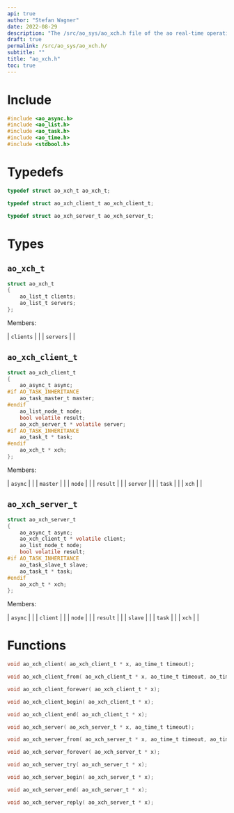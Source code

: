```yaml
---
api: true
author: "Stefan Wagner"
date: 2022-08-29
description: "The /src/ao_sys/ao_xch.h file of the ao real-time operating system."
draft: true
permalink: /src/ao_sys/ao_xch.h/
subtitle: ""
title: "ao_xch.h"
toc: true
---
```


# Include

```c
#include <ao_async.h>
#include <ao_list.h>
#include <ao_task.h>
#include <ao_time.h>
#include <stdbool.h>
```

# Typedefs

```c
typedef struct ao_xch_t ao_xch_t;
```

```c
typedef struct ao_xch_client_t ao_xch_client_t;
```

```c
typedef struct ao_xch_server_t ao_xch_server_t;
```

# Types

## `ao_xch_t`

```c
struct ao_xch_t
{
    ao_list_t clients;
    ao_list_t servers;
};
```

Members:

| `clients` | |
| `servers` | |

## `ao_xch_client_t`

```c
struct ao_xch_client_t
{
    ao_async_t async;
#if AO_TASK_INHERITANCE
    ao_task_master_t master;
#endif
    ao_list_node_t node;
    bool volatile result;
    ao_xch_server_t * volatile server;
#if AO_TASK_INHERITANCE
    ao_task_t * task;
#endif
    ao_xch_t * xch;
};
```

Members:

| `async` | |
| `master` | |
| `node` | |
| `result` | |
| `server` | |
| `task` | |
| `xch` | |

## `ao_xch_server_t`

```c
struct ao_xch_server_t
{
    ao_async_t async;
    ao_xch_client_t * volatile client;
    ao_list_node_t node;
    bool volatile result;
#if AO_TASK_INHERITANCE
    ao_task_slave_t slave;
    ao_task_t * task;
#endif
    ao_xch_t * xch;
};
```

Members:

| `async` | |
| `client` | |
| `node` | |
| `result` | |
| `slave` | |
| `task` | |
| `xch` | |

# Functions

```c
void ao_xch_client( ao_xch_client_t * x, ao_time_t timeout);
```

```c
void ao_xch_client_from( ao_xch_client_t * x, ao_time_t timeout, ao_time_t beginning);
```

```c
void ao_xch_client_forever( ao_xch_client_t * x);
```

```c
void ao_xch_client_begin( ao_xch_client_t * x);
```

```c
void ao_xch_client_end( ao_xch_client_t * x);
```

```c
void ao_xch_server( ao_xch_server_t * x, ao_time_t timeout);
```

```c
void ao_xch_server_from( ao_xch_server_t * x, ao_time_t timeout, ao_time_t beginning);
```

```c
void ao_xch_server_forever( ao_xch_server_t * x);
```

```c
void ao_xch_server_try( ao_xch_server_t * x);
```

```c
void ao_xch_server_begin( ao_xch_server_t * x);
```

```c
void ao_xch_server_end( ao_xch_server_t * x);
```

```c
void ao_xch_server_reply( ao_xch_server_t * x);
```

